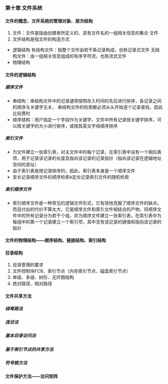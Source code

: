 ### 第十章  文件系统

#### 文件的概念、文件系统的管理对象、层次结构
1. 文件：文件是指由创建者所定义的、具有文件名的一组相关信息的集合
文件
2. 文件结构是指文件的构造方式
* 逻辑结构
有结构文件：指整个文件由若干条记录构成，也称记录式文件
无结构文件：由一组相关信息组成的有序字符流，也称流式文件
* 物理结构

#### 文件的逻辑结构
##### 顺序文件
* 串结构：串结构文件中的记录通常按照存入时间的先后进行排序，各记录之间的顺序与关键字无关，
串结构文件的检索都必须从头开始逐个记录查找，因此比较费时
* 顺序结构：用户指定一个字段作为关键字，文件中所有记录按关键字排序，可以按关键字的大小进行排序，或按其英文字母顺序排序
##### 索引文件
* 为文件建立一张索引表，对主文件中的每个记录，在索引表中设有一个相应表项，用于记录该记录的长度及指向该记录的记录指针（指向该记录在逻辑地址空间的首址）
* 由于索引表是按记录排序的，因此，索引表本身是一个顺序文件
* 变长记录顺序文件的顺序检索è定长记录索引文件的随机检索
##### 索引顺序文件
* 索引顺序文件是一种常见的逻辑文件形式，它有效地克服了顺序文件的缺点，而且付出的代价不算太大，它是顺序文件和索引文件相结合的产物，将顺序文件中的所有记录分为若干个组，并为顺序文件建立一张索引表，在索引表中为每组中的第一个记录建立一个索引项，其中含有该记录的键值和指向该记录的指针
#### 文件的物理结构——顺序结构、链接结构、索引结构
#### 目录结构
1. 目录管理的要求
2. 文件控制块FCB、索引节点（内存索引节点、磁盘索引节点）
3. 单级、多级、树形、无环图结构
4. 绝对路径、相对路径
#### 文件共享方法
##### 绕弯路法
##### 连访法
##### 基本目录访问法
##### 基于索引节点的共享方法
##### 符号链方法
#### 文件保护方法——访问矩阵